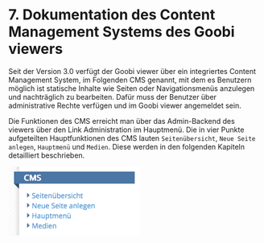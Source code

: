 # 7. Dokumentation des Content Management Systems des Goobi viewers

Seit der Version 3.0 verfügt der Goobi viewer über ein integriertes Content Management System, im Folgenden CMS genannt, mit dem es Benutzern möglich ist statische Inhalte wie Seiten oder Navigationsmenüs anzulegen und nachträglich zu bearbeiten. Dafür muss der Benutzer über administrative Rechte verfügen und im Goobi viewer angemeldet sein.

Die Funktionen des CMS erreicht man über das Admin-Backend des viewers über den Link Administration im Hauptmenü. Die in vier Punkte aufgeteilten Hauptfunktionen des CMS lauten `Seitenübersicht`, `Neue Seite anlegen`, `Hauptmenü` und `Medien`. Diese werden in den folgenden Kapiteln detailliert beschrieben.

![](.gitbook/assets/cms-widgets.png)


